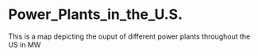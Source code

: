 # Power_Plants_in_the_U.S.
This is a map depicting the ouput of different power plants throughout the US in MW
